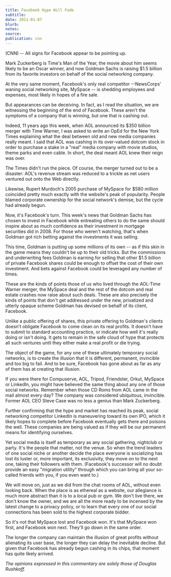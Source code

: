 ```yaml
---
title: Facebook Hype Will Fade
subtitle:
date: 2011-01-07
blurb:
notes:
source:
publication: cnn
---
```


(CNN) -- All signs for Facebook appear to be pointing up.

Mark Zuckerberg is Time's Man of the Year, the movie about him seems likely to be an Oscar winner, and now Goldman Sachs is raising $1.5 billion from its favorite investors on behalf of the social networking company.

At the very same moment, Facebook's only real competitor --NewsCorps' waning social networking site, MySpace -- is shedding employees and expenses, most likely in hopes of a fire sale.

But appearances can be deceiving. In fact, as I read the situation, we are witnessing the beginning of the end of Facebook. These aren't the symptoms of a company that is winning, but one that is cashing out.

Indeed, 11 years ago this week, when AOL announced its $350 billion merger with Time Warner, I was asked to write an OpEd for the New York Times explaining what the deal between old and new media companies really meant. I said that AOL was cashing in its over-valued dotcom stock in order to purchase a stake in a "real" media company with movie studios, theme parks and even cable. In short, the deal meant AOL knew their reign was over.

The Times didn't run the piece. Of course, the merger turned out to be a disaster: AOL's revenue stream was reduced to a trickle as net users ventured out onto the Web directly.

Likewise, Rupert Murdoch's 2005 purchase of MySpace for $580 million coincided pretty much exactly with the website's peak of popularity. People blamed corporate ownership for the social network's demise, but the cycle had already begun.

Now, it's Facebook's turn. This week's news that Goldman Sachs has chosen to invest in Facebook while entreating others to do the same should inspire about as much confidence as their investment in mortgage securities did in 2008. For those who weren't watching, that's when Goldman got rich betting against the investments it was selling.

This time, Goldman is putting up some millions of its own -- as if this skin in the game means they couldn't be up to their old tricks. But the commissions and underwriting fees Goldman is earning for selling that other $1.5 billion of private Facebook shares could be enough to offset the cost of their own investment. And bets against Facebook could be leveraged any number of times.

These are the kinds of points those of us who lived through the AOL-Time Warner merger, the MySpace deal and the rest of the dotcom and real estate crashes now raise about such deals. These are also precisely the kinds of points that don't get addressed under the new, privatized and utterly opaque scheme Goldman has devised on behalf of its client, Facebook.

Unlike a public offering of shares, this private offering to Goldman's clients doesn't obligate Facebook to come clean on its real profits. It doesn't have to submit to standard accounting practice, or indicate how well it's really doing or isn't doing. It gets to remain in the safe cloud of hype that protects all such ventures until they either make a real profit or die trying.

The object of the game, for any one of these ultimately temporary social networks, is to create the illusion that it is different, permanent, invincible and too big to fail. And to be sure, Facebook has gone about as far as any of them has at creating that illusion.

If you were there for Compuserve, AOL, Tripod, Friendster, Orkut, MySpace or LinkedIn, you might have believed the same thing about any one of those social networks. Remember when those CD Roms from AOL came in the mail almost every day? The company was considered ubiquitous, invincible. Former AOL CEO Steve Case was no less a genius than Mark Zuckerberg.

Further confirming that the hype and market has reached its peak, social networking competitor LinkedIn is maneuvering toward its own IPO, which it likely hopes to complete before Facebook eventually gets there and poisons the well. These companies are being valued as if they will be our permanent means for identifying ourselves.

Yet social media is itself as temporary as any social gathering, nightclub or party. It's the people that matter, not the venue. So when the trend leaders of one social niche or another decide the place everyone is socializing has lost its luster or, more important, its exclusivity, they move on to the next one, taking their followers with them. (Facebook's successor will no doubt provide an easy "migration utility" through which you can bring all your so-called friends with you, if you even want to.)

We will move on, just as we did from the chat rooms of AOL, without even looking back. When the place is as ethereal as a website, our allegiance is much more abstract than it is to a local pub or gym. We don't live there, we don't know the owner, and we are all the more ready to be incensed by the latest change to a privacy policy, or to learn that every one of our social connections has been sold to the highest corporate bidder.

So it's not that MySpace lost and Facebook won. It's that MySpace won first, and Facebook won next. They'll go down in the same order.

The longer the company can maintain the illusion of great profits without alienating its user base, the longer they can delay the inevitable decline. But given that Facebook has already begun cashing in its chips, that moment has quite likely arrived.

_The opinions expressed in this commentary are solely those of Douglas Rushkoff._
